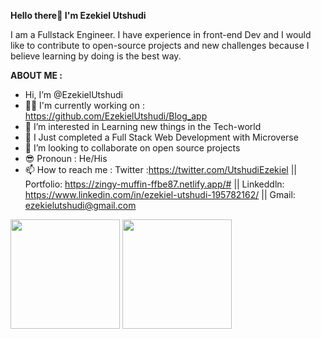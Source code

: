<strong >Hello there👋 I'm Ezekiel Utshudi</strong>


I am a Fullstack Engineer.
I have experience in front-end Dev and I would like to contribute to open-source projects and new challenges because I believe learning by doing is the best way.

<strong> ABOUT ME :</strong>
-  Hi, I’m @EzekielUtshudi 
- 👨‍🎓 I'm currently working on : https://github.com/EzekielUtshudi/Blog_app
- 👀 I’m interested in Learning new things in the Tech-world
- 🌱 I Just completed a Full Stack Web Development with Microverse
- 💞️ I’m looking to collaborate on open source projects
- 😎 Pronoun : He/His
- 📫 How to reach me : Twitter :https://twitter.com/UtshudiEzekiel || Portfolio: https://zingy-muffin-ffbe87.netlify.app/# || Linkeddln: https://www.linkedin.com/in/ezekiel-utshudi-195782162/ || Gmail: ezekielutshudi@gmail.com

<!---
EzekielUtshudi/EzekielUtshudi is a ✨ special ✨ repository because its `README.md` (this file) appears on your GitHub profile.
You can click the Preview link to take a look at your changes.
--->

<img src="https://github-readme-stats.vercel.app/api?username=EzekielUtshudi&count_private=true&layout=compact&theme=tokyonight" height="175"/>
<img src="https://github-readme-stats.vercel.app/api/top-langs/?username=EzekielUtshudi&layout=compact&theme=tokyonight" height="175"/>

